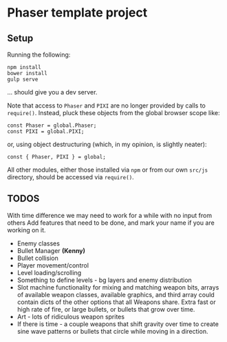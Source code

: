 Phaser template project
=======================

Setup
-----

Running the following:

```
npm install
bower install
gulp serve
```

... should give you a dev server.

Note that access to `Phaser` and `PIXI` are no longer provided
by calls to `require()`. Instead, pluck these objects from the global browser
scope like:

```
const Phaser = global.Phaser;
const PIXI = global.PIXI;
```

or, using object destructuring (which, in my opinion, is slightly neater):

```
const { Phaser, PIXI } = global;
```

All other modules, either those installed via `npm` or from our own
`src/js` directory, should be accessed via `require()`.

TODOS
-----

With time difference we may need to work for a while with no input from others
Add features that need to be done, and mark your name if you are working on it.

* Enemy classes
* Bullet Manager __(Kenny)__
* Bullet collision
* Player movement/control
* Level loading/scrolling
* Something to define levels - bg layers and enemy distribution
* Slot machine functionality for mixing and matching weapon bits, arrays of
  available weapon classes, available graphics, and third array could contain
  dicts of the other options that all Weapons share. Extra fast or high rate
  of fire, or large bullets, or bullets that grow over time.
* Art - lots of ridiculous weapon sprites
* If there is time - a couple weapons that shift gravity over time to create
  sine wave patterns or bullets that circle while moving in a direction.
